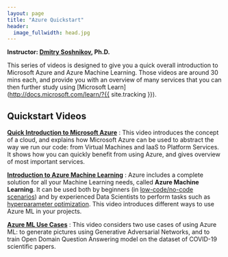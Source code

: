 ```yaml
---
layout: page
title: "Azure Quickstart"
header:
  image_fullwidth: head.jpg
---
```


**Instructor: [Dmitry Soshnikov](/about/#shwars), Ph.D.**

This series of videos is designed to give you a quick overall introduction to Microsoft Azure and Azure Machine Learning. Those videos are around 30 mins each, and provide you with an overview of many services that you can then further study using [Microsoft Learn](http://docs.microsoft.com/learn/?{{ site.tracking }}).

## Quickstart Videos

**[Quick Introduction to Microsoft Azure](intro)**
: This video introduces the concept of a cloud, and explains how Microsoft Azure can be used to abstract the way we run our code: from Virtual Machines and IaaS to Platform Services. It shows how you can quickly benefit from using Azure, and gives overview of most important services.

**[Introduction to Azure Machine Learning](azureml)**
: Azure includes a complete solution for all your Machine Learning needs, called **Azure Machine Learning**. It can be used both by beginners (in [low-code/no-code scenarios](https://soshnikov.com/azure/how-to-learn-data-science-without-coding/)) and by experienced Data Scientists to perform tasks such as [hyperparameter optimization](https://soshnikov.com/azure/using-azureml-for-hyperparameter-optimization/). This video introduces different ways to use Azure ML in your projects.

**[Azure ML Use Cases](azureml-cases)**
: This video considers two use cases of using Azure ML: to generate pictures using Generative Adversarial Networks, and to train Open Domain Question Answering model on the dataset of COVID-19 scientific papers. 

